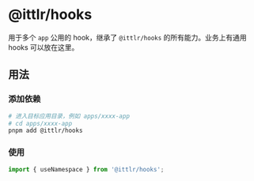 # @ittlr/hooks

用于多个 `app` 公用的 hook，继承了 `@ittlr/hooks` 的所有能力。业务上有通用 hooks 可以放在这里。

## 用法

### 添加依赖

```bash
# 进入目标应用目录，例如 apps/xxxx-app
# cd apps/xxxx-app
pnpm add @ittlr/hooks
```

### 使用

```ts
import { useNamespace } from '@ittlr/hooks';
```
